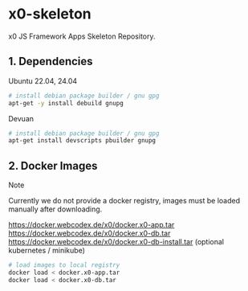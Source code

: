 # x0-skeleton

x0 JS Framework Apps Skeleton Repository.

## 1. Dependencies

Ubuntu 22.04, 24.04

```bash
# install debian package builder / gnu gpg 
apt-get -y install debuild gnupg
```

Devuan

```bash
# install debian package builder / gnu gpg 
apt-get install devscripts pbuilder gnupg
```

## 2. Docker Images

>[!NOTE]
> Currently we do not provide a docker registry, images must be loaded manually
> after downloading.

https://docker.webcodex.de/x0/docker.x0-app.tar<br>
https://docker.webcodex.de/x0/docker.x0-db.tar<br>
https://docker.webcodex.de/x0/docker.x0-db-install.tar (optional kubernetes / minikube)

```bash
# load images to local registry
docker load < docker.x0-app.tar
docker load < docker.x0-db.tar
```

